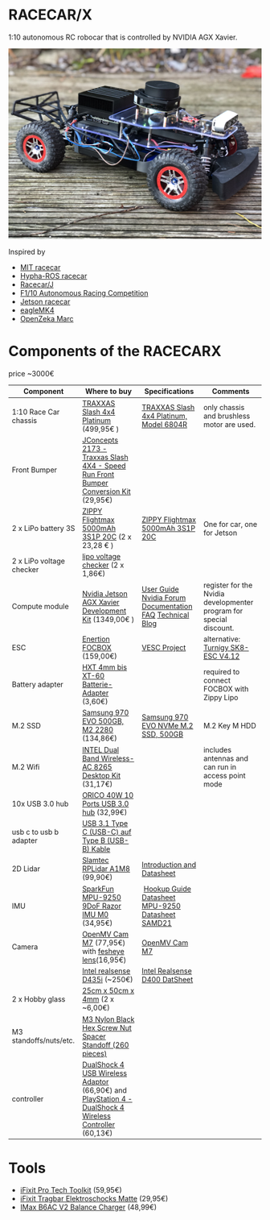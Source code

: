 # RACECAR/X
1:10 autonomous RC robocar that is controlled by NVIDIA AGX Xavier.

![RACECAR/X](RACECARX.jpg)



Inspired by
* [MIT racecar](https://mit-racecar.github.io/)
* [Hypha-ROS racecar](https://github.com/Hypha-ROS/hypharos_racecar)
* [Racecar/J](https://racecarj.com/)
* [F1/10 Autonomous Racing Competition](http://f1tenth.org/)
* [Jetson racecar](https://www.jetsonhacks.com/category/robotics/jetson-racecar/)
* [eagleMK4](https://github.com/r7vme/eagleMK4)
* [OpenZeka Marc](https://github.com/openzeka/openzeka-marc-doc)


# Components of the RACECARX
price ~3000€

| Component | Where to buy | Specifications | Comments |
| --------- | ------------ | -------------- | -------- |
| 1:10 Race Car chassis | [TRAXXAS Slash 4x4 Platinum](http://mobil.rc-race-shop.de/item/5452583638303452) (499,95€ ) | [TRAXXAS Slash 4x4 Platinum, Model 6804R](https://traxxas.com/products/models/electric/6804Rslash4x4platinum?t=support) | only chassis and brushless motor are used.|
| Front Bumper | [JConcepts 2173 - Traxxas Slash 4X4 - Speed Run Front Bumper Conversion Kit](https://www.rc-race-shop.de/jconcepts/2173-slash-4x4-vorderer-rammer-umruestsatz) (29,95€) | | |
| 2 x LiPo battery 3S | [ZIPPY Flightmax 5000mAh 3S1P 20C](https://hobbyking.com/de_de/zippy-flightmax-5000mah-3s1p-20c.html) (2 x 23,28 €  ) | [ZIPPY Flightmax 5000mAh 3S1P 20C](https://hobbyking.com/de_de/zippy-flightmax-5000mah-3s1p-20c.html) | One for car, one for Jetson |
| 2 x LiPo voltage checker | [lipo voltage checker](https://hobbyking.com/de_de/hobbykingtm-lipo-voltage-checker-2s-8s.html) (2 x 1,86€)| |
| Compute module  | [Nvidia Jetson AGX Xavier Development Kit](https://developer.nvidia.com/embedded/buy/jetson-xavier-devkit) (1349,00€ ) | [User Guide](https://developer.download.nvidia.com/assets/embedded/secure/jetson/xavier/docs/jetson_agx_xavier_developer_kit_user_guide.pdf?w6FwPGkCOGk8zmp_TtxbrB3NlTQe9kdVe754dWbLbU_RVjNUNoRRqd41lYs033mXuYb3zYRBxpd2hchWrMdkXRWqkMgYo9I8DGAO5at5-wlfPvd2gKjvjbHEVQpHcmbL5-IhftVEo0Lqn10rXsUPy_jAqJsH-NmbfH_lUGC7367K1er-FVnDjCkQZ7xR6X_SX8EM3mclng) [Nvidia Forum](https://devtalk.nvidia.com/default/topic/1039020/jetson-agx-xavier/links-to-jetson-xavier-resources-amp-wiki/) [Documentation](https://developer.nvidia.com/embedded/downloads#?search=Jetson%20AGX%20Xavier) [FAQ](https://developer.nvidia.com/embedded/faq#xavier-faq) [Technical Blog](https://devblogs.nvidia.com/nvidia-jetson-agx-xavier-32-teraops-ai-robotics/?ncid=so-fac-mdjngxxrmllhml-69163)| register for the Nvidia developmenter program for special discount. |
| ESC | [Enertion FOCBOX](https://electricboardsolutions.com/products/enertion-focbox) (159,00€) | [VESC Project](https://vesc-project.com/documentation) | alternative: [Turnigy SK8-ESC V4.12](https://hobbyking.com/de_de/turnigy-sk8-esc-v4-12-for-electric-skateboard-conversion-w-bec.html)|
| Battery adapter | [HXT 4mm bis XT-60 Batterie-Adapter](https://hobbyking.com/de_de/hxt-4mm-to-xt-60-battery-adapter-2pcs-bag.html) (3,60€) | | required to connect FOCBOX with Zippy Lipo |
| M.2 SSD | [Samsung 970 EVO 500GB, M2 2280](https://www.amazon.de/dp/B07CGGP7SV/ref=pe_3044161_189395811_TE_SCE_dp_1) (134,86€) | [Samsung 970 EVO NVMe M.2 SSD, 500GB](https://www.samsung.com/de/memory-storage/970-evo-nvme-m-2-ssd/MZ-V7E500BW/) |  M.2 Key M HDD|
| M.2 Wifi | [INTEL Dual Band Wireless-AC 8265 Desktop Kit](https://www.amazon.de/dp/B077HKW5HK/ref=pe_3044161_189395811_TE_SCE_3p_dp_1) (31,17€) | | includes antennas and can run in access point mode |
| 10x USB 3.0 hub | [ORICO 40W 10 Ports USB 3.0 hub](https://www.amazon.de/gp/product/B075QZ88DM) (32,99€) | | |
| usb c to usb b adapter | [USB 3.1 Type C (USB-C) auf Type B (USB-B) Kable](https://www.amazon.de/gp/product/B00UXKTJE0) | | |
| 2D Lidar | [Slamtec RPLidar A1M8](https://www.exp-tech.de/sensoren/entfernungnaeherung/8946/rplidar-a1m8-360-degree-laser-scanner-kit-12m) (99,90€) | [Introduction and Datasheet](http://bucket.download.slamtec.com/e9e096e9d9f30205d665260abe2cfb0c2dd62efa/LD108_SLAMTEC_rplidar_datasheet_A1M8_v1.0_en.pdf) | |
| IMU | [SparkFun MPU-9250 9DoF Razor IMU M0](https://eckstein-shop.de/SparkFun-9DoF-Razor-IMU-M0-MPU-9250) (34,95€) | [Hookup Guide](https://learn.sparkfun.com/tutorials/9dof-razor-imu-m0-hookup-guide?_ga=1.59377581.1661814591.1474882863) [Datasheet MPU-9250](https://cdn.sparkfun.com/assets/learn_tutorials/5/5/0/MPU9250REV1.0.pdf) [Datasheet SAMD21](https://cdn.sparkfun.com/datasheets/Dev/Arduino/Boards/Atmel-42181-SAM-D21_Datasheet.pdf) | |
| Camera | [OpenMV Cam M7](https://www.mybotshop.de/OpenMV-Cam-M7) (77,95€) with [fesheye lens](https://www.mybotshop.de/OpenMV-Kameraobjektiv-Ultra-Wide-Angle-Objektiv)(16,95€) | [OpenMV Cam M7](https://openmv.io/products/openmv-cam-m7) | |
| | [Intel realsense D435i](https://click.intel.com/intel-realsense-depth-camera-d435i-imu.html) (~250€)| [Intel Realsense D400 DatSheet](https://www.intel.com/content/dam/support/us/en/documents/emerging-technologies/intel-realsense-technology/Intel-RealSense-D400-Series-Datasheet.pdf)| |
| 2 x Hobby glass | [25cm x 50cm x 4mm](https://www.hornbach.de/shop/Hobbyglas-4x250x500-mm-Glatt-klar/1477845/artikel.html?WT.mc_ag=41053541180&gclid=EAIaIQobChMImYKWxoXb3gIV67DtCh0h6gKkEAQYASABEgITS_D_BwE&WT.srch=1&WT.mc_id=DE_P_BS_AW_766103971) (2 x ~6,00€) | | |
| M3 standoffs/nuts/etc. | [M3 Nylon Black Hex Screw Nut Spacer Standoff (260 pieces)](https://www.amazon.de/gp/product/B01MFF5XIC) | | | 
| controller | [DualShock 4 USB Wireless Adaptor](https://www.amazon.de/gp/product/B01KHFIO82) (66,90€) and [PlayStation 4 - DualShock 4 Wireless Controller](https://www.amazon.de/gp/product/B01GVQUX3U) (60,13€) | | |


# Tools
* [iFixit Pro Tech Toolkit](https://www.amazon.de/gp/product/B01GF0KV6G) (59,95€)
* [iFixit Tragbar Elektroschocks Matte](https://www.amazon.de/gp/product/B01BLPBOS4) (29,95€)
* [IMax B6AC V2 Balance Charger](https://www.amazon.de/VINGO®ORIGINAL-Netzteil-Batterie-Balance-Ladegerät/dp/B01AXVI6YW/ref=sr_1_1?ie=UTF8&qid=1540673676&sr=8-1&keywords=IMAX+Balance+Charger) (48,99€)




